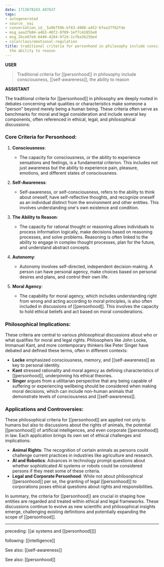 ```yaml
---
date: 1713678243.487637
tags:
- autogenerated
- source__oai
- conversation_id__5a96759b-bf83-4908-a452-6fea37f62fde
- msg_aaa2fb84-a4b3-48f2-8f09-1ef7c41855e8
- msg_2bce97e9-6440-4284-972d-1cfba3b25bed
- colorclass/emotional-regulation
title: traditional criteria for personhood in philosophy include consciousness, self-awareness,
  the ability to reason
---
```


**USER**

>Traditional criteria for [[personhood]] in philosophy include consciousness, [[self-awareness]], the ability to reason


**ASSISTANT**

The traditional criteria for [[personhood]] in philosophy are deeply rooted in debates concerning what qualities or characteristics make someone a "person" beyond merely being a human being. These criteria often serve as benchmarks for moral and legal consideration and include several key components, often referenced in ethical, legal, and philosophical discussions:

### Core Criteria for Personhood:

1. **Consciousness**:
   - The capacity for consciousness, or the ability to experience sensations and feelings, is a fundamental criterion. This includes not just awareness but the ability to experience pain, pleasure, emotions, and different states of consciousness.

2. **Self-Awareness**:
   - Self-awareness, or self-consciousness, refers to the ability to think about oneself, have self-reflective thoughts, and recognize oneself as an individual distinct from the environment and other entities. This involves understanding one's own existence and condition.

3. **The Ability to Reason**:
   - The capacity for rational thought or reasoning allows individuals to process information logically, make decisions based on reasoning processes, and solve problems. Reasoning is often linked to the ability to engage in complex thought processes, plan for the future, and understand abstract concepts.

4. **Autonomy**:
   - Autonomy involves self-directed, independent decision-making. A person can have personal agency, make choices based on personal desires and plans, and control their own life.

5. **Moral Agency**:
   - The capability for moral agency, which includes understanding right from wrong and acting according to moral principles, is also often included in discussions of [[personhood]]. This involves the capacity to hold ethical beliefs and act based on moral considerations.

### Philosophical Implications:

These criteria are central to various philosophical discussions about who or what qualifies for moral and legal rights. Philosophers like John Locke, Immanuel Kant, and more contemporary thinkers like Peter Singer have debated and defined these terms, often in different contexts:

- **Locke** emphasized consciousness, memory, and [[self-awareness]] as key to personal identity.
- **Kant** stressed rationality and moral agency as defining characteristics of [[personhood]], underpinning his ethical theories.
- **Singer** argues from a utilitarian perspective that any being capable of suffering or experiencing wellbeing should be considered when making moral decisions, which can include non-human animals that demonstrate levels of consciousness and [[self-awareness]].

### Applications and Controversies:

These philosophical criteria for [[personhood]] are applied not only to humans but also to discussions about the rights of animals, the potential [[personhood]] of artificial intelligences, and even corporate [[personhood]] in law. Each application brings its own set of ethical challenges and implications:

- **Animal Rights**: The recognition of certain animals as persons could challenge current practices in industries like agriculture and research.
- **AI and Robotics**: Advances in technology prompt questions about whether sophisticated AI systems or robots could be considered persons if they meet some of these criteria.
- **Legal and Corporate Personhood**: While not about philosophical [[personhood]] per se, the granting of legal [[personhood]] to corporations poses ethical questions about rights and responsibilities.

In summary, the criteria for [[personhood]] are crucial in shaping how entities are regarded and treated within ethical and legal frameworks. These discussions continue to evolve as new scientific and philosophical insights emerge, challenging existing definitions and potentially expanding the scope of [[personhood]].


---

preceding: [[ai systems and [[personhood]]]]  


following: [[intelligence]]

See also: [[self-awareness]]


See also: [[personhood]]